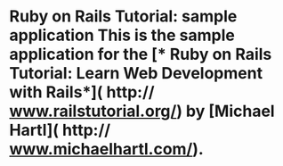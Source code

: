 # Ruby on Rails Tutorial: sample application This is the sample application for the [* Ruby on Rails Tutorial: Learn Web Development with Rails*]( http:// www.railstutorial.org/) by [Michael Hartl]( http:// www.michaelhartl.com/).